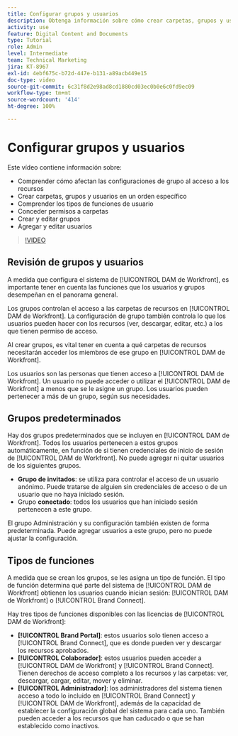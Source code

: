 ```yaml
---
title: Configurar grupos y usuarios
description: Obtenga información sobre cómo crear carpetas, grupos y usuarios en [!UICONTROL DAM de Workfront]. Comprenda los tipos de funciones de usuario y conceda permisos a las carpetas.
activity: use
feature: Digital Content and Documents
type: Tutorial
role: Admin
level: Intermediate
team: Technical Marketing
jira: KT-8967
exl-id: 4ebf675c-b72d-447e-b131-a89acb449e15
doc-type: video
source-git-commit: 6c31f8d2e98ad8cd1880cd03ec0b0e6c0fd9ec09
workflow-type: tm+mt
source-wordcount: '414'
ht-degree: 100%

---
```


# Configurar grupos y usuarios

Este vídeo contiene información sobre:

* Comprender cómo afectan las configuraciones de grupo al acceso a los recursos
* Crear carpetas, grupos y usuarios en un orden específico
* Comprender los tipos de funciones de usuario
* Conceder permisos a carpetas
* Crear y editar grupos
* Agregar y editar usuarios

>[!VIDEO](https://video.tv.adobe.com/v/335230/?quality=12&learn=on)

## Revisión de grupos y usuarios

A medida que configura el sistema de [!UICONTROL DAM de Workfront], es importante tener en cuenta las funciones que los usuarios y grupos desempeñan en el panorama general.

Los grupos controlan el acceso a las carpetas de recursos en [!UICONTROL DAM de Workfront]. La configuración de grupo también controla lo que los usuarios pueden hacer con los recursos (ver, descargar, editar, etc.) a los que tienen permiso de acceso.

Al crear grupos, es vital tener en cuenta a qué carpetas de recursos necesitarán acceder los miembros de ese grupo en [!UICONTROL DAM de Workfront].

Los usuarios son las personas que tienen acceso a [!UICONTROL DAM de Workfront]. Un usuario no puede acceder o utilizar el [!UICONTROL DAM de Workfront] a menos que se le asigne un grupo. Los usuarios pueden pertenecer a más de un grupo, según sus necesidades.

## Grupos predeterminados

Hay dos grupos predeterminados que se incluyen en [!UICONTROL DAM de Workfront]. Todos los usuarios pertenecen a estos grupos automáticamente, en función de si tienen credenciales de inicio de sesión de [!UICONTROL DAM de Workfront]. No puede agregar ni quitar usuarios de los siguientes grupos.

* **Grupo de invitados**: se utiliza para controlar el acceso de un usuario anónimo. Puede tratarse de alguien sin credenciales de acceso o de un usuario que no haya iniciado sesión.
* Grupo **conectado**: todos los usuarios que han iniciado sesión pertenecen a este grupo.

El grupo Administración y su configuración también existen de forma predeterminada. Puede agregar usuarios a este grupo, pero no puede ajustar la configuración.

## Tipos de funciones

A medida que se crean los grupos, se les asigna un tipo de función. El tipo de función determina qué parte del sistema de [!UICONTROL DAM de Workfront] obtienen los usuarios cuando inician sesión: [!UICONTROL DAM de Workfront] o [!UICONTROL Brand Connect].

Hay tres tipos de funciones disponibles con las licencias de [!UICONTROL DAM de Workfront]:

* **[!UICONTROL Brand Portal]**: estos usuarios solo tienen acceso a [!UICONTROL Brand Connect], que es donde pueden ver y descargar los recursos aprobados.
* **[!UICONTROL Colaborador]**: estos usuarios pueden acceder a [!UICONTROL DAM de Workfront] y [!UICONTROL Brand Connect]. Tienen derechos de acceso completo a los recursos y las carpetas: ver, descargar, cargar, editar, mover y eliminar.
* **[!UICONTROL Administrador]**: los administradores del sistema tienen acceso a todo lo incluido en [!UICONTROL Brand Connect] y [!UICONTROL DAM de Workfront], además de la capacidad de establecer la configuración global del sistema para cada uno. También pueden acceder a los recursos que han caducado o que se han establecido como inactivos.

<!-- 
Learn more graphic & documentation article link, below
* Understanding the difference between Workfront licenses and Workfront DAM role types
* -->

